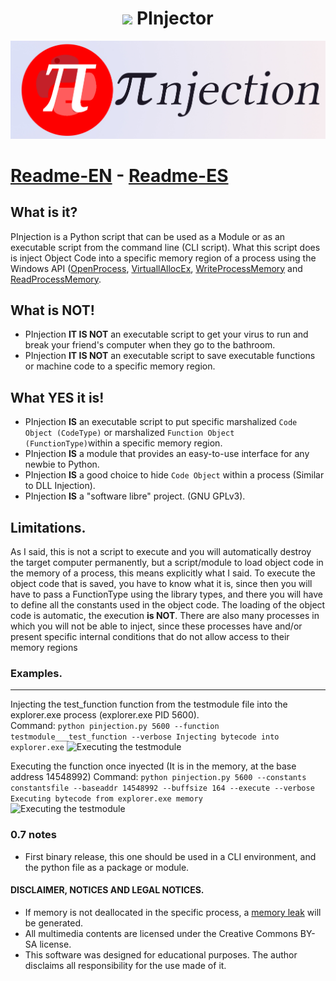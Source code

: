 # <h1 align=center><img src=https://raw.githubusercontent.com/systemnaut/Pinjection/master/isologotipo/pinjector-iso-1-alpha.png width=50> PInjector</h1>
![PInjector isologotype](isologotipo/pinjection-isologo-2.jpg)
# [Readme-EN](README.md) - [Readme-ES](README-ES.md)
## What is it?

PInjection is a Python script that can be used as a Module or as an executable script from the command line (CLI script). What this script does is inject Object Code into a specific memory region of a process using the Windows API ([OpenProcess](https://docs.microsoft.com/en-us/windows/win32/api/processthreadsapi/nf-processthreadsapi-openprocess), [VirtuallAllocEx](https://docs.microsoft.com/en-us/windows/win32/api/memoryapi/nf-memoryapi-virtualallocex), [WriteProcessMemory](https://docs.microsoft.com/en-us/windows/win32/api/memoryapi/nf-memoryapi-writeprocessmemory) and [ReadProcessMemory](https://docs.microsoft.com/en-us/windows/win32/api/memoryapi/nf-memoryapi-readprocessmemory).

## What is NOT!

  - PInjection **IT IS NOT** an executable script to get your virus to run and break your friend's computer when they go to the bathroom.
  - PInjection **IT IS NOT** an executable script to save executable functions or machine code to a specific memory region.

## What YES it is!

  - PInjection **IS** an executable script to put specific marshalized `Code Object (CodeType)` or marshalized `Function Object (FunctionType)`within a specific memory region.
  - PInjection **IS** a module that provides an easy-to-use interface for any newbie to Python.
  - PInjection **IS** a good choice to hide `Code Object` within a process (Similar to DLL Injection).
  - PInjection **IS** a "software libre" project. (GNU GPLv3).

## Limitations.

As I said, this is not a script to execute and you will automatically destroy the target computer permanently,
but a script/module to load object code in the memory of a process, this means explicitly what I said. To execute the object code that is saved,
you have to know what it is, since then you will have to pass a FunctionType using the library types, and there you will have to define all the constants used
in the object code. The loading of the object code is automatic, the execution **is NOT**. There are also many processes in which you will not be able to inject,
since these processes have and/or present specific internal conditions that do not allow access to their memory regions

### Examples.
***
Injecting the test_function function from the testmodule file into the explorer.exe process (explorer.exe PID 5600).  
Command:  `python pinjection.py 5600 --function testmodule___test_function --verbose Injecting bytecode into explorer.exe`
![Executing the testmodule](exampligratia/injecting_testmodule.png)

Executing the function once inyected (It is in the memory, at the base address 14548992)
Command: `python pinjection.py 5600 --constants constantsfile --baseaddr 14548992 --buffsize 164 --execute --verbose Executing bytecode from explorer.exe memory`  
![Executing the testmodule](exampligratia/executing_testmodule.png)
### 0.7 notes
 - First binary release, this one should be used in a CLI environment, and the python file as a package or module.

#### DISCLAIMER, NOTICES AND LEGAL NOTICES.
  - If memory is not deallocated in the specific process, a [memory leak](https://en.wikipedia.org/wiki/Memory_leak) will be generated.
  - All multimedia contents are licensed under the Creative Commons BY-SA license.
  - This software was designed for educational purposes. The author disclaims all responsibility for the use made of it.

